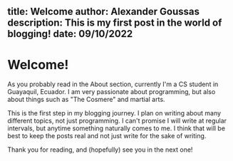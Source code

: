 title: Welcome
author: Alexander Goussas
description: This is my first post in the world of blogging!
date: 09/10/2022
---
# Welcome!

As you probably read in the About section, currently I'm a CS student in
Guayaquil, Ecuador. I am very passionate about programming, but also about
things such as "The Cosmere" and martial arts.

This is the first step in my blogging journey. I plan on writing about many
different topics, not just programming. I can't promise I will write at regular
intervals, but anytime something naturally comes to me. I think that will be
best to keep the posts real and not just write for the sake of writing.

Thank you for reading, and (hopefully) see you in the next one!
